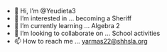- 👋 Hi, I’m @Yeudieta3
- 👀 I’m interested in ... becoming a Sheriff 
- 🌱 I’m currently learning ... Algebra 2
- 💞️ I’m looking to collaborate on ... School activities  
- 📫 How to reach me ... yarmas22@shhsla.org

<!---
Yeudieta3/Yeudieta3 is a ✨ special ✨ repository because its `README.md` (this file) appears on your GitHub profile.
You can click the Preview link to take a look at your changes.
--->
